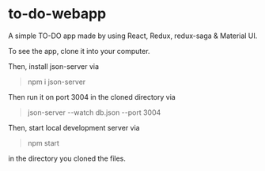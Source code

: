 # to-do-webapp
A simple TO-DO app made by using React, Redux, redux-saga & Material UI.

To see the app, clone it into your computer.

Then, install json-server via

> npm i json-server

Then run it on port 3004 in the cloned directory via

> json-server --watch db.json --port 3004

Then, start local development server via

> npm start

in the directory you cloned the files.
